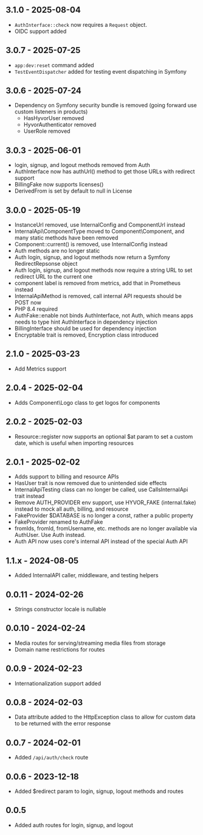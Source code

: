 ## 3.1.0 - 2025-08-04

- `AuthInterface::check` now requires a `Request` object.
- OIDC support added

## 3.0.7 - 2025-07-25

- `app:dev:reset` command added
- `TestEventDispatcher` added for testing event dispatching in Symfony

## 3.0.6 - 2025-07-24

- Dependency on Symfony security bundle is removed (going forward use custom listeners in products)
    - HasHyvorUser removed
    - HyvorAuthenticator removed
    - UserRole removed

## 3.0.3 - 2025-06-01

- login, signup, and logout methods removed from Auth
- AuthInterface now has authUrl() method to get those URLs with redirect support
- BillingFake now supports licenses()
- DerivedFrom is set by default to null in License

## 3.0.0 - 2025-05-19

- InstanceUrl removed, use InternalConfig and ComponentUrl instead
- InternalApi\ComponentType moved to Component\Component, and many static methods have been removed
- Component::current() is removed, use InternalConfig instead
- Auth methods are no longer static
- Auth login, signup, and logout methods now return a Symfony RedirectRepsonse object
- Auth login, signup, and logout methods now require a string URL to set redirect URL to the current one
- component label is removed from metrics, add that in Prometheus instead
- InternalApiMethod is removed, call internal API requests should be POST now
- PHP 8.4 required
- AuthFake::enable not binds AuthInterface, not Auth, which means apps needs to type hint AuthInterface in dependency
  injection
- BillingInterface should be used for dependency injection
- Encryptable trait is removed, Encryption class introduced

## 2.1.0 - 2025-03-23

- Add Metrics support

## 2.0.4 - 2025-02-04

- Adds Component\Logo class to get logos for components

## 2.0.2 - 2025-02-03

- Resource::register now supports an optional $at param to set a custom date, which is useful when importing resources

## 2.0.1 - 2025-02-02

- Adds support to billing and resource APIs
- HasUser trait is now removed due to unintended side effects
- InternalApiTesting class can no longer be called, use CallsInternalApi trait instead
- Remove AUTH_PROVIDER env support, use HYVOR_FAKE (internal.fake) instead to mock all auth, billing, and resource
- FakeProvider $DATABASE is no longer a const, rather a public property
- FakeProvider renamed to AuthFake
- fromIds, fromId, fromUsername, etc. methods are no longer available via AuthUser. Use Auth instead.
- Auth API now uses core's internal API instead of the special Auth API

## 1.1.x - 2024-08-05

- Added InternalAPI caller, middleware, and testing helpers

## 0.0.11 - 2024-02-26

- Strings constructor locale is nullable

## 0.0.10 - 2024-02-24

- Media routes for serving/streaming media files from storage
- Domain name restrictions for routes

## 0.0.9 - 2024-02-23

- Internationalization support added

## 0.0.8 - 2024-02-03

- Data attribute added to the HttpException class
  to allow for custom data to be returned with the error response

## 0.0.7 - 2024-02-01

- Added `/api/auth/check` route

## 0.0.6 - 2023-12-18

- Added $redirect param to login, signup, logout methods and routes

## 0.0.5

- Added auth routes for login, signup, and logout
